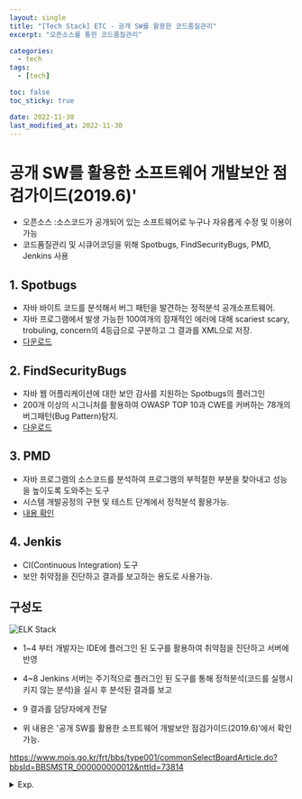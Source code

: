 ```yaml
---
layout: single
title: "[Tech Stack] ETC - 공개 SW를 활용한 코드품질관리"
excerpt: "오픈소스를 통한 코드품질관리"

categories:
  - tech
tags:
  - [tech]

toc: false
toc_sticky: true

date: 2022-11-30
last_modified_at: 2022-11-30
---
```

# 공개 SW를 활용한 소프트웨어 개발보안 점검가이드(2019.6)'
- 오픈소스 :소스코드가 공개되어 있는 소프트웨어로 누구나 자유롭게 수정 및 이용이 가능
- 코드품질관리 및 시큐어코딩을 위해 Spotbugs, FindSecurityBugs, PMD, Jenkins 사용 


## 1. Spotbugs
- 자바 바이트 코드를 분석해서 버그 패턴을 발견하는 정적분석 공개소프트웨어. 
- 자바 프로그램에서 발생 가능한 100여개의 잠재적인 에러에 대해 scariest scary, trobuling, concern의 4등급으로 구분하고 그 결과를 XML으로 저장.  
- [다운로드](https://spotbugs.github.io/)

## 2. FindSecurityBugs
- 자바 웹 어플리케이션에 대한 보안 감사를 지원하는 Spotbugs의 플러그인
- 200개 이상의 시그니처를 활용하여 OWASP TOP 10과 CWE를 커버하는 78개의 버그패턴(Bug Pattern)탐지.  
- [다운로드](http://find-sec-bugs.github.io/)

## 3. PMD 
- 자바 프로그램의 소스코드를 분석하여 프로그램의 부적절한 부분을 찾아내고 성능을 높이도록 도와주는 도구
- 시스템 개발공정의 구현 및 테스트 단계에서 정적분석 활용가능.
- [내용 확인](https://pmd.github.io/pmd-6.9.0/pmd_rules_java.html)

## 4. Jenkis
- CI(Continuous Integration) 도구
- 보안 취약점을 진단하고 결과를 보고하는 용도로 사용가능. 

## 구성도 

![ELK Stack](./../../images/tech/code_quality01.png)

- 1~4 부터 개발자는 IDE에 플러그인 된 도구를 활용하여 취약점을 진단하고 서버에 반영
- 4~8 Jenkins 서버는 주기적으로 플러그인 된 도구를 통해 정적분석(코드를 실행시키지 않는 분석)을 실시 후 분석된 결과를 보고 
- 9 결과를 담당자에게 전달

- 위 내용은 '공개 SW를 활용한 소프트웨어 개발보안 점검가이드(2019.6)'에서 확인 가능. 

https://www.mois.go.kr/frt/bbs/type001/commonSelectBoardArticle.do?bbsId=BBSMSTR_000000000012&nttId=73814 

<details>
  <summary>Exp.</summary>  
  <pre>

### 참조


  </pre>
</details>